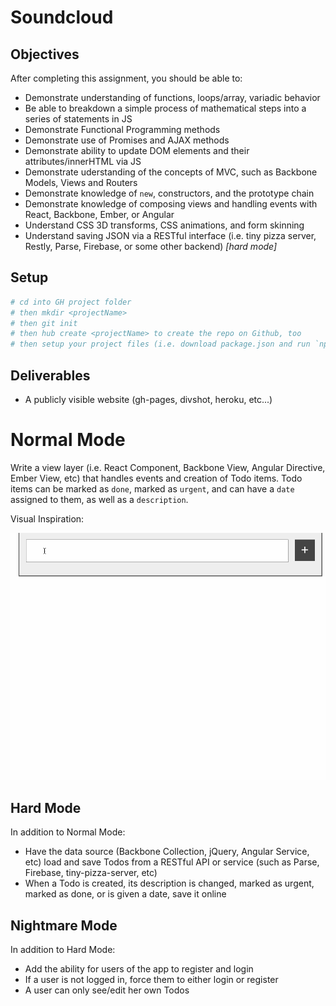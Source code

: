 # Soundcloud

## Objectives

After completing this assignment, you should be able to:

* Demonstrate understanding of functions, loops/array, variadic behavior
* Be able to breakdown a simple process of mathematical steps into a series of statements in JS
* Demonstrate Functional Programming methods
* Demonstrate use of Promises and AJAX methods
* Demonstrate ability to update DOM elements and their attributes/innerHTML via JS
* Demonstrate uderstanding of the concepts of MVC, such as Backbone Models, Views and Routers
* Demonstrate knowledge of `new`, constructors, and the prototype chain
* Demonstrate knowledge of composing views and handling events with React, Backbone, Ember, or Angular
* Understand CSS 3D transforms, CSS animations, and form skinning
* Understand saving JSON via a RESTful interface (i.e. tiny pizza server, Restly, Parse, Firebase, or some other backend) _[hard mode]_

## Setup

```sh
# cd into GH project folder
# then mkdir <projectName>
# then git init
# then hub create <projectName> to create the repo on Github, too
# then setup your project files (i.e. download package.json and run `npm install`)
```

## Deliverables

* A publicly visible website (gh-pages, divshot, heroku, etc...)

# Normal Mode

Write a view layer (i.e. React Component, Backbone View, Angular Directive, Ember View, etc) that handles events and creation of Todo items. Todo items can be marked as `done`, marked as `urgent`, and can have a `date` assigned to them, as well as a `description`.

Visual Inspiration:

![](./1.gif)

## Hard Mode

In addition to Normal Mode:

- Have the data source (Backbone Collection, jQuery, Angular Service, etc) load and save Todos from a RESTful API or service (such as Parse, Firebase, tiny-pizza-server, etc)
- When a Todo is created, its description is changed, marked as urgent, marked as done, or is given a date, save it online

## Nightmare Mode

In addition to Hard Mode:

- Add the ability for users of the app to register and login
- If a user is not logged in, force them to either login or register
- A user can only see/edit her own Todos
